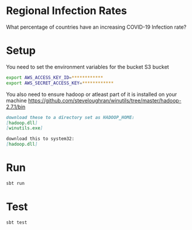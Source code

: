 # Regional Infection Rates
What percentage of countries have an increasing COVID-19 Infection rate?

# Setup

You need to set the environment variables for the bucket S3 bucket
```bash
export AWS_ACCESS_KEY_ID=************
export AWS_SECRET_ACCESS_KEY=************
```

You also need to ensure hadoop or atleast part of it is installed on your machine
https://github.com/steveloughran/winutils/tree/master/hadoop-2.7.1/bin
```md
download these to a directory set as HADOOP_HOME:
[hadoop.dll]
[winutils.exe]

download this to system32:
[hadoop.dll]
```


# Run
```bash
sbt run
```

# Test
```bash
sbt test
```